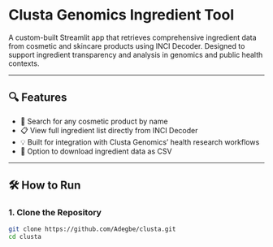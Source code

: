 # Clusta Genomics Ingredient Tool

A custom-built Streamlit app that retrieves comprehensive ingredient data from cosmetic and skincare products using INCI Decoder. Designed to support ingredient transparency and analysis in genomics and public health contexts.

---

## 🔍 Features

- 🔎 Search for any cosmetic product by name
- 📋 View full ingredient list directly from INCI Decoder
- 💡 Built for integration with Clusta Genomics’ health research workflows
- 📁 Option to download ingredient data as CSV

---

## 🛠️ How to Run

### 1. Clone the Repository

```bash
git clone https://github.com/Adegbe/clusta.git
cd clusta
